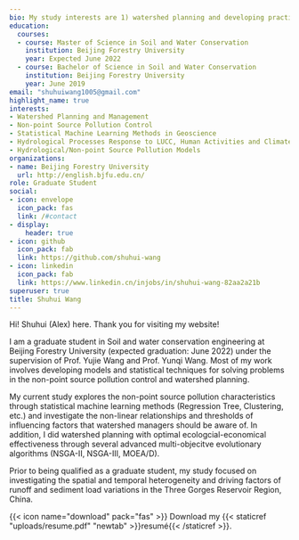 ```yaml
---
bio: My study interests are 1) watershed planning and developing practical control methods for non-point source pollution control; 2) exploring the dynamics of non-point source pollution and its correlation with environmental and anthropogenic factors; 3) applying and developing statistical machine learning methodology in the Geoscience; 4) studying on how hydrological processes response to LUCC, human activities and climate change; 5) applying and modifying hydrological/non-point source pollution models in practical watershed planning problems.
education:
  courses:
  - course: Master of Science in Soil and Water Conservation
    institution: Beijing Forestry University
    year: Expected June 2022
  - course: Bachelor of Science in Soil and Water Conservation
    institution: Beijing Forestry University
    year: June 2019
email: "shuhuiwang1005@gmail.com"
highlight_name: true
interests:
- Watershed Planning and Management
- Non-point Source Pollution Control
- Statistical Machine Learning Methods in Geoscience
- Hydrological Processes Response to LUCC, Human Activities and Climate Change 
- Hydrological/Non-point Source Pollution Models
organizations:
- name: Beijing Forestry University
  url: http://english.bjfu.edu.cn/
role: Graduate Student
social:
- icon: envelope
  icon_pack: fas
  link: /#contact
- display:
    header: true
- icon: github
  icon_pack: fab
  link: https://github.com/shuhui-wang
- icon: linkedin
  icon_pack: fab
  link: https://www.linkedin.cn/injobs/in/shuhui-wang-82aa2a21b
superuser: true
title: Shuhui Wang
---
```


Hi! Shuhui (Alex) here. Thank you for visiting my website!

I am a graduate student in Soil and water conservation engineering at Beijing Forestry University (expected graduation: June 2022) under the supervision of Prof. Yujie Wang and Prof. Yunqi Wang. Most of my work involves developing models and statistical techniques for solving problems in the non-point source pollution control and watershed planning.

My current study explores the non-point source pollution characteristics through statistical machine learning methods (Regression Tree, Clustering, etc.) and investigate the non-linear relationships and thresholds of influencing factors that watershed managers should be aware of. In addition, I did watershed planning with optimal ecologcial-economical effectiveness through several advanced multi-objecitve evolutionary algorithms (NSGA-II, NSGA-III, MOEA/D).

Prior to being qualified as a graduate student, my study focused on investigating the spatial and temporal heterogeneity and driving factors of runoff and sediment load variations in the Three Gorges Reservoir Region, China.






{{< icon name="download" pack="fas" >}} Download my {{< staticref "uploads/resume.pdf" "newtab" >}}resumé{{< /staticref >}}.
